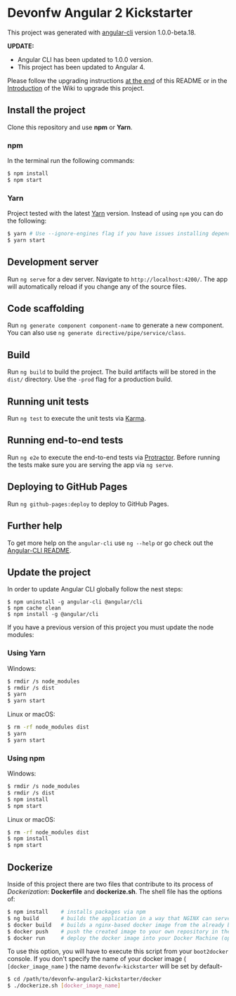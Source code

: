 # Devonfw Angular 2 Kickstarter

This project was generated with [angular-cli](https://github.com/angular/angular-cli) version 1.0.0-beta.18.

**UPDATE:** 
- Angular CLI has been updated to 1.0.0 version. 
- This project has been updated to Angular 4.

Please follow the upgrading instructions [at the end](https://github.com/devonfw/devonfw-angular2-kickstarter#update-the-project) of this README or in the [Introduction](https://github.com/devonfw/devonfw-angular2-kickstarter/wiki#upgrading-from-previous-versions) of the Wiki to upgrade this project. 

## Install the project

Clone this repository and use **npm** or **Yarn**. 

### npm

In the terminal run the following commands:

```bash
$ npm install 
$ npm start
``` 

### Yarn

Project tested with the latest [Yarn](https://yarnpkg.com/lang/en/) version. Instead of using `npm` you can do the following:

```bash
$ yarn # Use --ignore-engines flag if you have issues installing dependencies
$ yarn start
``` 

## Development server
Run `ng serve` for a dev server. Navigate to `http://localhost:4200/`. The app will automatically reload if you change any of the source files.

## Code scaffolding

Run `ng generate component component-name` to generate a new component. You can also use `ng generate directive/pipe/service/class`.

## Build

Run `ng build` to build the project. The build artifacts will be stored in the `dist/` directory. Use the `-prod` flag for a production build.

## Running unit tests

Run `ng test` to execute the unit tests via [Karma](https://karma-runner.github.io).

## Running end-to-end tests

Run `ng e2e` to execute the end-to-end tests via [Protractor](http://www.protractortest.org/).
Before running the tests make sure you are serving the app via `ng serve`.

## Deploying to GitHub Pages

Run `ng github-pages:deploy` to deploy to GitHub Pages.

## Further help

To get more help on the `angular-cli` use `ng --help` or go check out the [Angular-CLI README](https://github.com/angular/angular-cli/blob/master/README.md).

## Update the project

In order to update Angular CLI globally follow the nest steps:

```
$ npm uninstall -g angular-cli @angular/cli 
$ npm cache clean
$ npm install -g @angular/cli 
```

If you have a previous version of this project you must update the node modules:

### Using Yarn

Windows:
```bash
$ rmdir /s node_modules
$ rmdir /s dist
$ yarn
$ yarn start
```

Linux or macOS:
```bash
$ rm -rf node_modules dist
$ yarn
$ yarn start
```

### Using npm

Windows:
```bash
$ rmdir /s node_modules
$ rmdir /s dist
$ npm install
$ npm start
```

Linux or macOS:
```bash
$ rm -rf node_modules dist
$ npm install
$ npm start
```

## Dockerize

Inside of this project there are two files that contribute to its process of _Dockerization_: **Dockerfile** and **dockerize.sh**. The shell file has the options of:

```bash
$ npm install    # installs packages via npm
$ ng build       # builds the application in a way that NGINX can serve it
$ docker build   # builds a nginx-based docker image from the already built project
$ docker push    # push the created image to your own repository in the Docker Hub (optional)
$ docker run     # deploy the docker image into your Docker Machine (optional)
```

To use this option, you will have to execute this script from your `boot2docker` console. If you don't specify the name of your docker image ( `[docker_image_name` ) the name `devonfw-kickstarter` will be set by default-

```bash
$ cd /path/to/devonfw-angular2-kickstarter/docker
$ ./dockerize.sh [docker_image_name]
```